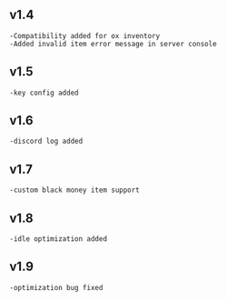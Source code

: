 ## v1.4
    -Compatibility added for ox inventory
    -Added invalid item error message in server console
## v1.5
    -key config added
## v1.6
    -discord log added
## v1.7
    -custom black money item support
## v1.8
    -idle optimization added
## v1.9
    -optimization bug fixed